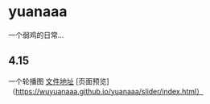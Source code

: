 # yuanaaa
一个弱鸡的日常...

## 4.15     
一个轮播图 [文件地址](https://github.com/wuyuanaaa/yuanaaa/tree/master/slider)   [页面预览]（https://wuyuanaaa.github.io/yuanaaa/slider/index.html）

